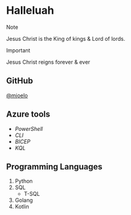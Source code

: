 # **Halleluah**
> [!NOTE]
> Jesus Christ is the King of kings & Lord of lords.

> [!IMPORTANT]
> Jesus Christ reigns forever & ever
  ## **GitHub**
  [@mjoelo](https://github.com/mjoelo)

  ## **Azure tools**
  + _PowerShell_
  + _CLI_
  + _BICEP_
  + _KQL_
## **Programming Languages**
1. Python
2. SQL
   - T-SQL
4. Golang
5. Kotlin


